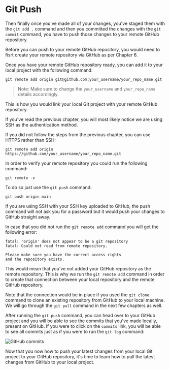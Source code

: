 # Git Push

Then finally once you've made all of your changes, you've staged them with the `git add .` command and then you committed the changes with the `git commit` command, you have to push those changes to your remote GitHub repository.

Before you can push to your remote GitHub repository, you would need to fisrt create your remote repository via GitHub as per Chapter 6.

Once you have your remote GitHub repository ready, you can add it to your local project with the following command:

```
git remote add origin git@github.com:your_username/your_repo_name.git
```

> Note: Make sure to change the `your_username` and `your_repo_name` details accordingly.

This is how you would link your local Git project with your remote GitHub repository.

If you've read the previous chapter, you will most likely notice we are using SSH as the authentication method.

If you did not follow the steps from the previous chapter, you can use HTTPS rather than SSH:

```
git remote add origin https://github.com/your_username/your_repo_name.git
```

In order to verify your remote repository you could run the following command:

```
git remote -v
```

To do so just use the `git push` command:

```
git push origin main
```

If you are using SSH with your SSH key uploaded to GitHub, the push command will not ask you for a password but it would push your changes to GitHub straight away.

In case that you did not run the `git remote add` command you will get the following error:

```
fatal: 'origin' does not appear to be a git repository
fatal: Could not read from remote repository.

Please make sure you have the correct access rights
and the repository exists.
```

This would mean that you've not added your GitHub repository as the remote repository. This is why we run the `git remote add` command in order to create that connection between your local repository and the remote GitHub repository.

Note that the connection would be in place if you used the `git clone` command to clone an existing repository from GitHub to your local machine. We will go through the `git pull` command in the next few chapters as well.

After running the `git push` command, you can head over to your GitHub project and you will be able to see the commits that you've made locally, present on GitHub. If you were to click on the `commits` link, you will be able to see all commits just as if you were to run the `git log` command:

![GitHub commits](https://user-images.githubusercontent.com/21223421/111459731-c1cd6280-8723-11eb-996f-5982879f811b.png)

Now that you now how to push your latest changes from your local Git project to your GitHub repository, it's time to learn how to pull the latest changes from GitHub to your local project.